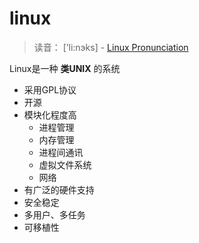 # linux

> 读音： [’li:nэks] - [Linux Pronunciation](https://www.bilibili.com/video/av9481442)

Linux是一种 **类UNIX** 的系统

- 采用GPL协议
- 开源
- 模块化程度高
  - 进程管理
  - 内存管理
  - 进程间通讯
  - 虚拟文件系统
  - 网络
- 有广泛的硬件支持
- 安全稳定
- 多用户、多任务
- 可移植性

